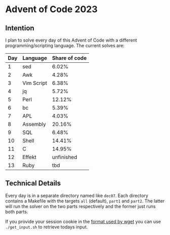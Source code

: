 # Advent of Code 2023

## Intention

I plan to solve every day of this Advent of Code with a different programming/scripting language. The current solves are:

| Day | Language   | Share of code |
| --- | ---------- | ------------- |
| 1   | sed        | 6.02%         |
| 2   | Awk        | 4.28%         |
| 3   | Vim Script | 6.38%         |
| 4   | jq         | 5.72%         |
| 5   | Perl       | 12.12%        |
| 6   | bc         | 5.39%         |
| 7   | APL        | 4.03%         |
| 8   | Assembly   | 20.16%        |
| 9   | SQL        | 6.48%         |
| 10  | Shell      | 14.41%        |
| 11  | C          | 14.95%        |
| 12  | Effekt     | unfinished    |
| 13  | Ruby       | tbd           |

## Technical Details

Every day is in a separate directory named like `dec07`. Each directory contains a Makefile with the targets `all` (default), `part1` and `part2`. The latter will run the solver on the two parts respectively and the former just runs both parts.

If you provide your session cookie in the [format used by wget](https://unix.stackexchange.com/questions/36531/format-of-cookies-when-using-wget) you can use `./get_input.sh` to retrieve todays input.

